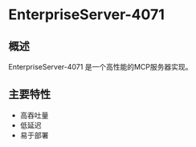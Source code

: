 # EnterpriseServer-4071

## 概述

EnterpriseServer-4071 是一个高性能的MCP服务器实现。

## 主要特性

- 高吞吐量
- 低延迟
- 易于部署
